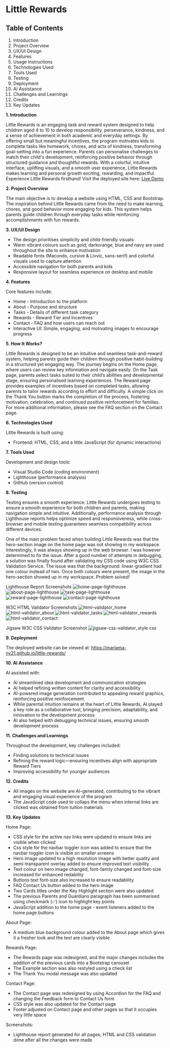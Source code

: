 # Little Rewards

## Table of Contents
1. Introduction
2. Project Overview
3. UX/UI Design
4. Features
5. Usage Instructions
6. Technologies Used
7. Tools Used
8. Testing
9. Deployment
10. AI Assistance
11. Challenges and Learnings
12. Credits
13. Key Updates

**1️. Introduction**

Little Rewards is an engaging task and reward system designed to help children aged 4 to 10 to develop responsibility, perseverance, kindness, and a sense of achievement in both academic and everyday settings. By offering small but meaningful incentives, the program motivates kids to complete tasks like homework, chores, and acts of kindness, transforming goal-setting into a fun experience. Parents can personalise challenges to match their child's development, reinforcing positive behavior through structured guidance and thoughtful rewards. With a colorful, intuitive interface, uplifting visuals, and a smooth user experience, Little Rewards makes learning and personal growth exciting, rewarding, and impactful. Experience Little Rewards firsthand! Visit the deployed site here: [Live Demo](https://mariama-ny21.github.io/little-rewards)

**2️. Project Overview**

The main objective is to develop a website using HTML, CSS and Bootstrap. The inspiration behind Little Rewards came from the need to make learning, chores, and good behavior more engaging for kids. This system helps parents guide children through everyday tasks while reinforcing accomplishments with fun rewards.

**3️. UX/UI Design**

- The design prioritises simplicity and child-friendly visuals:
- Warm vibrant colours such as gold, darkorange, blue and navy are used throughout the site to enhance motivation
- Readable fonts (Macondo, cursive & Livvic, sans-serif) and colorful visuals used to capture attention
- Accessible navigation for both parents and kids
- Responsive layout for seamless experience on desktop and mobile

**4. Features**

Core features include:
- Home - Introduction to the platform
- About - Purpose and structure
- Tasks - Details of different task category
- Rewards - Reward Tier and Incentives
- Contact - FAQ and how users can reach out
- Interactive UI: Simple, engaging, and motivating images to encourage progress

**5. How It Works?**

Little Rewards is designed to be an intuitive and seamless task-and-reward system, helping parents guide their children through positive habit-building in a structured yet engaging way. The journey begins on the Home page, where users can review key information and navigate easily. On the Task page, parents select tasks suited to their child’s abilities and developmental stage, ensuring personalised learning experiences. The Reward page provides examples of incentives based on completed tasks, allowing parents to tailor rewards according to effort and difficulty. A simple click on the Thank You button marks the completion of the process, fostering motivation, celebration, and continued positive reinforcement for families. For more additional information, please see the FAQ section on the Contact page.

**6. Technologies Used**

Little Rewards is built using:
- Frontend: HTML, CSS, and a little JavaScript (for dynamic interactions)

**7. Tools Used**

Development and design tools:
- Visual Studio Code (coding environment)
- Lighthouse (performance analysis)
- GitHub (version control)

**8. Testing**

Testing ensures a smooth experience:
Little Rewards undergoes testing to ensure a smooth experience for both children and parents, making navigation simple and intuitive. Additionally, performance analysis through Lighthouse reports helps optimize speed and responsiveness, while cross-browser and mobile testing guarantees seamless compatibility across different devices.

One of the main problem faced when building Little Rewards was that the hero-section image on the home page was not showing in my workspace. Interestingly, it was always showing up in the web browser. I was however determined to fix the issue. After a good number of attempts in debugging, a solution was finally found after validating my CSS code using W3C CSS Validation Service. The issue was that the background: linear-gradient had one colour instead of two. Once both colours were present, the image in the hero-section showed up in my workspace. Problem solved! 
 
Lighthouse Report Screenshots
![home-page-lighthouse](https://github.com/user-attachments/assets/244d4037-e952-47d5-be9f-28968417cd57)
![about-page-lighthouse](https://github.com/user-attachments/assets/c04639c4-5889-4354-99ef-4abb1a50d017)
![task-page-lighthouse](https://github.com/user-attachments/assets/5c9ddd6e-a4a4-4bda-9962-67de79d2a10b)
![reward-page-lighthouse](https://github.com/user-attachments/assets/37b4d8a4-0aeb-4b3c-8f30-9f429157a9b6)
![contact-page-lighthouse](https://github.com/user-attachments/assets/b8c53686-f452-4df3-9fd6-11074928814d)

W3C HTML Validator Screenshots
![html-validator_home](https://github.com/user-attachments/assets/2372c6ce-01d8-49bb-8084-b0c283855b21)
![html-validator_about](https://github.com/user-attachments/assets/fc8ba905-c5eb-4e18-a882-2f9a1ebe83a2)
![html-validator_tasks](https://github.com/user-attachments/assets/53096ead-7140-4af7-8f4b-ffd4a746b9fb)
![html-validator_rewards](https://github.com/user-attachments/assets/4bfd0155-3c1f-428c-8e61-b95a55d0366f)
![html-validator_contact](https://github.com/user-attachments/assets/3507c338-71e7-4646-b85a-7936d3a84c48)


Jigsaw W3C CSS Validator Screenshot
![jigsaw-css-validator_style css](https://github.com/user-attachments/assets/2e90b6e3-9661-4c53-b299-6cec25e7e702)

**9. Deployment**

The deployed website can be viewed at: https://mariama-ny21.github.io/little-rewards/

**10. AI Assistance**

AI assisted with:
- AI streamlined idea development and communication strategies 
- AI helped refining written content for clarity and accessibility
- AI-powered image generation contributed to appealing reward graphics, reinforcing positive reinforcement
- While parental intuition remains at the heart of Little Rewards, AI played a key role as a collaborative tool, bringing precision, adaptability, and innovation to the development process
- AI also helped with debugging technical issues, ensuring smooth development process

**11. Challenges and Learnings**

Throughout the development, key challenges included:
- Finding solutions to technical issues
- Refining the reward logic—ensuring incentives align with appropriate Reward Tiers
- Improving accessibility for younger audiences

**12. Credits**

- All images on the website are AI-generated, contributing to the vibrant and engaging visual experience of the program 
- The JavaScript code used to collaps the menu when internal links are clicked was obtained from tuition materials

**13. Key Updates**

Home Page:
- CSS style for the active nav links were updated to ensure links are visible when clicked 
- Css style for the navbar toggler icon was added to ensure that the navbar toggler icon is visible on smaller screens
- Hero image updated to a high resolution image with better quality and semi-transparent overlay added to ensure improved text visibility
- Text colour on hero image changed, font-family changed and font-size increased for enhanced redability 
- Buttons text font-size also increased to ensure readability
- FAQ Contact Us button added to the hero image
- Two Cards titles under the Key Highlight section were also updated
- The previous Parents and Guardians paragraph has been summarised using checkmark (✅) icon to highlight key points
- JavaScript addition to the home page - event listeners added to the home page buttons

About Page:
- A medium blue background colour added to the About page which gives it a fresher look and the text are clearly visible

Rewards Page:
- The Rewards page was redesigned, and the major changes includes the addition of the previous cards into a Bootstrap carousel
- The Example section was also restyled using a check list
- The Thank You modal message was also updated

Contact Page:
- The Contact page was redesigned by using Accordion for the FAQ and changing the Feedback form to Contact Us form
- CSS style was also updated for the Contact page
- Footer adjusted on Contact page and other pages so that it occupies very little space

Screenshots:
- Lighthouse report generated for all pages; HTML and CSS validation done after all the changes were made

